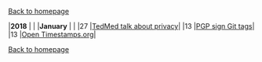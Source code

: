 [Back to homepage](https://bartfennema.github.io/)

|**2018**      |          |
|**January**   |          |
|27            |[TedMed talk about privacy](https://www.tedmed.com/talks/show?id=627334)|
|13            |[PGP sign Git tags](https://petertodd.org/2016/opentimestamps-git-integration)|
|13            |[Open Timestamps.org](https://opentimestamps.org)|

[Back to homepage](https://bartfennema.github.io/)
